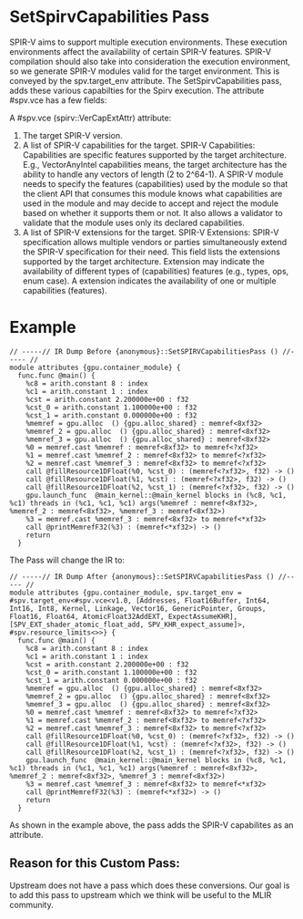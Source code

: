 # SetSpirvCapabilities Pass


SPIR-V aims to support multiple execution environments. These execution environments affect the availability of certain SPIR-V features. SPIR-V compilation should also take into consideration the execution environment, so we generate SPIR-V modules valid for the target environment. This is conveyed by the spv.target_env  attribute. The SetSpirvCapabilities pass, adds these various capabilties for the Spirv execution. The attribute #spv.vce has a few fields:

A #spv.vce (spirv::VerCapExtAttr) attribute:
1. The target SPIR-V version.
2. A list of SPIR-V capabilities for the target. SPIR-V Capabilities: Capabilities are specific features supported by the target architecture. E.g., VectorAnyIntel capabilities means, the target architecture has the ability to handle any vectors of length (2 to 2^64-1). A SPIR-V module needs to specify the features (capabilities) used by the module so that the client API that consumes this module knows what capabilities are used in the module and may decide to accept and reject the module based on whether it supports them or not. It also allows a validator to validate that the module uses only its declared capabilities.
3. A list of SPIR-V extensions for the target. SPIR-V Extensions: SPIR-V specification allows multiple vendors or parties simultaneously extend the SPIR-V specification for their need. This field lists the extensions supported by the target architecture. Extension may indicate the availability of different types of (capabilities) features (e.g., types, ops, enum case). A extension indicates the availability of one or multiple capabilities (features).

# Example

```
// -----// IR Dump Before {anonymous}::SetSPIRVCapabilitiesPass () //----- //
module attributes {gpu.container_module} {
  func.func @main() {
    %c8 = arith.constant 8 : index
    %c1 = arith.constant 1 : index
    %cst = arith.constant 2.200000e+00 : f32
    %cst_0 = arith.constant 1.100000e+00 : f32
    %cst_1 = arith.constant 0.000000e+00 : f32
    %memref = gpu.alloc  () {gpu.alloc_shared} : memref<8xf32>
    %memref_2 = gpu.alloc  () {gpu.alloc_shared} : memref<8xf32>
    %memref_3 = gpu.alloc  () {gpu.alloc_shared} : memref<8xf32>
    %0 = memref.cast %memref : memref<8xf32> to memref<?xf32>
    %1 = memref.cast %memref_2 : memref<8xf32> to memref<?xf32>
    %2 = memref.cast %memref_3 : memref<8xf32> to memref<?xf32>
    call @fillResource1DFloat(%0, %cst_0) : (memref<?xf32>, f32) -> ()
    call @fillResource1DFloat(%1, %cst) : (memref<?xf32>, f32) -> ()
    call @fillResource1DFloat(%2, %cst_1) : (memref<?xf32>, f32) -> ()
    gpu.launch_func  @main_kernel::@main_kernel blocks in (%c8, %c1, %c1) threads in (%c1, %c1, %c1) args(%memref : memref<8xf32>, %memref_2 : memref<8xf32>, %memref_3 : memref<8xf32>)
    %3 = memref.cast %memref_3 : memref<8xf32> to memref<*xf32>
    call @printMemrefF32(%3) : (memref<*xf32>) -> ()
    return
  }
```

The Pass will change the IR to:

```
// -----// IR Dump After {anonymous}::SetSPIRVCapabilitiesPass () //----- //
module attributes {gpu.container_module, spv.target_env = #spv.target_env<#spv.vce<v1.0, [Addresses, Float16Buffer, Int64, Int16, Int8, Kernel, Linkage, Vector16, GenericPointer, Groups, Float16, Float64, AtomicFloat32AddEXT, ExpectAssumeKHR], [SPV_EXT_shader_atomic_float_add, SPV_KHR_expect_assume]>, #spv.resource_limits<>>} {
  func.func @main() {
    %c8 = arith.constant 8 : index
    %c1 = arith.constant 1 : index
    %cst = arith.constant 2.200000e+00 : f32
    %cst_0 = arith.constant 1.100000e+00 : f32
    %cst_1 = arith.constant 0.000000e+00 : f32
    %memref = gpu.alloc  () {gpu.alloc_shared} : memref<8xf32>
    %memref_2 = gpu.alloc  () {gpu.alloc_shared} : memref<8xf32>
    %memref_3 = gpu.alloc  () {gpu.alloc_shared} : memref<8xf32>
    %0 = memref.cast %memref : memref<8xf32> to memref<?xf32>
    %1 = memref.cast %memref_2 : memref<8xf32> to memref<?xf32>
    %2 = memref.cast %memref_3 : memref<8xf32> to memref<?xf32>
    call @fillResource1DFloat(%0, %cst_0) : (memref<?xf32>, f32) -> ()
    call @fillResource1DFloat(%1, %cst) : (memref<?xf32>, f32) -> ()
    call @fillResource1DFloat(%2, %cst_1) : (memref<?xf32>, f32) -> ()
    gpu.launch_func  @main_kernel::@main_kernel blocks in (%c8, %c1, %c1) threads in (%c1, %c1, %c1) args(%memref : memref<8xf32>, %memref_2 : memref<8xf32>, %memref_3 : memref<8xf32>)
    %3 = memref.cast %memref_3 : memref<8xf32> to memref<*xf32>
    call @printMemrefF32(%3) : (memref<*xf32>) -> ()
    return
  }
```


As shown in the example above, the pass adds the SPIR-V capabilites as an attribute.


## Reason for this Custom Pass:

Upstream does not have a pass which does these conversions. Our goal is to add this pass to upstream which we think will be useful to the MLIR community.